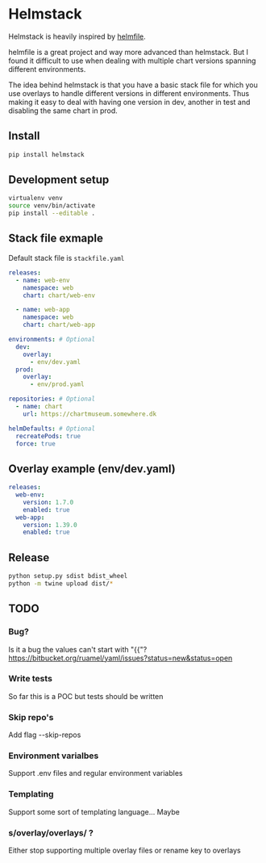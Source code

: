 # Helmstack

Helmstack is heavily inspired by [helmfile](https://github.com/roboll/helmfile).

helmfile is a great project and way more advanced than helmstack. But I found it difficult to use when dealing with multiple chart versions spanning different environments.

The idea behind helmstack is that you have a basic stack file for which you use overlays to handle different versions in different environments. Thus making it easy to deal with having one version in dev, another in test and disabling the same chart in prod.

## Install
```bash
pip install helmstack
```

## Development setup
```bash
virtualenv venv
source venv/bin/activate
pip install --editable .
```

## Stack file exmaple

Default stack file is `stackfile.yaml`
```yaml
releases:
  - name: web-env
    namespace: web
    chart: chart/web-env

  - name: web-app
    namespace: web
    chart: chart/web-app

environments: # Optional
  dev:
    overlay:
      - env/dev.yaml
  prod:
    overlay:
      - env/prod.yaml

repositories: # Optional
  - name: chart
    url: https://chartmuseum.somewhere.dk

helmDefaults: # Optional
  recreatePods: true
  force: true
```

## Overlay example (env/dev.yaml)
```yaml
releases:
  web-env:
    version: 1.7.0
    enabled: true
  web-app:
    version: 1.39.0
    enabled: true
```

## Release
```bash
python setup.py sdist bdist_wheel
python -m twine upload dist/*
```

## TODO
### Bug?
Is it a bug the values can't start with "{{"?
https://bitbucket.org/ruamel/yaml/issues?status=new&status=open

### Write tests
So far this is a POC but tests should be written

### Skip repo's
Add flag --skip-repos

### Environment varialbes
Support .env files and regular environment variables

### Templating
Support some sort of templating language... Maybe

### s/overlay/overlays/ ?
Either stop supporting multiple overlay files or rename key to overlays
